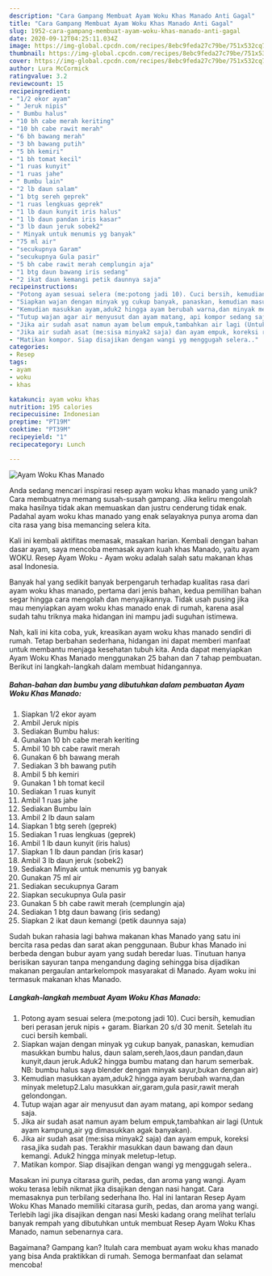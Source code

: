 ```yaml
---
description: "Cara Gampang Membuat Ayam Woku Khas Manado Anti Gagal"
title: "Cara Gampang Membuat Ayam Woku Khas Manado Anti Gagal"
slug: 1952-cara-gampang-membuat-ayam-woku-khas-manado-anti-gagal
date: 2020-09-12T04:25:11.034Z
image: https://img-global.cpcdn.com/recipes/8ebc9feda27c79be/751x532cq70/ayam-woku-khas-manado-foto-resep-utama.jpg
thumbnail: https://img-global.cpcdn.com/recipes/8ebc9feda27c79be/751x532cq70/ayam-woku-khas-manado-foto-resep-utama.jpg
cover: https://img-global.cpcdn.com/recipes/8ebc9feda27c79be/751x532cq70/ayam-woku-khas-manado-foto-resep-utama.jpg
author: Lura McCormick
ratingvalue: 3.2
reviewcount: 15
recipeingredient:
- "1/2 ekor ayam"
- " Jeruk nipis"
- " Bumbu halus"
- "10 bh cabe merah keriting"
- "10 bh cabe rawit merah"
- "6 bh bawang merah"
- "3 bh bawang putih"
- "5 bh kemiri"
- "1 bh tomat kecil"
- "1 ruas kunyit"
- "1 ruas jahe"
- " Bumbu lain"
- "2 lb daun salam"
- "1 btg sereh geprek"
- "1 ruas lengkuas geprek"
- "1 lb daun kunyit iris halus"
- "1 lb daun pandan iris kasar"
- "3 lb daun jeruk sobek2"
- " Minyak untuk menumis yg banyak"
- "75 ml air"
- "secukupnya Garam"
- "secukupnya Gula pasir"
- "5 bh cabe rawit merah cemplungin aja"
- "1 btg daun bawang iris sedang"
- "2 ikat daun kemangi petik daunnya saja"
recipeinstructions:
- "Potong ayam sesuai selera (me:potong jadi 10). Cuci bersih, kemudian beri perasan jeruk nipis + garam. Biarkan 20 s/d 30 menit. Setelah itu cuci bersih kembali."
- "Siapkan wajan dengan minyak yg cukup banyak, panaskan, kemudian masukkan bumbu halus, daun salam,sereh,laos,daun pandan,daun kunyit,daun jeruk.Aduk2 hingga bumbu matang dan harum semerbak. NB: bumbu halus saya blender dengan minyak sayur,bukan dengan air)"
- "Kemudian masukkan ayam,aduk2 hingga ayam berubah warna,dan minyak meletup2.Lalu masukkan air,garam,gula pasir,rawit merah gelondongan."
- "Tutup wajan agar air menyusut dan ayam matang, api kompor sedang saja."
- "Jika air sudah asat namun ayam belum empuk,tambahkan air lagi (Untuk ayam kampung,air yg dimasukkan agak banyakan)."
- "Jika air sudah asat (me:sisa minyak2 saja) dan ayam empuk, koreksi rasa,jika sudah pas. Terakhir masukkan daun bawang dan daun kemangi. Aduk2 hingga minyak meletup-letup."
- "Matikan kompor. Siap disajikan dengan wangi yg menggugah selera.."
categories:
- Resep
tags:
- ayam
- woku
- khas

katakunci: ayam woku khas 
nutrition: 195 calories
recipecuisine: Indonesian
preptime: "PT19M"
cooktime: "PT39M"
recipeyield: "1"
recipecategory: Lunch

---
```



![Ayam Woku Khas Manado](https://img-global.cpcdn.com/recipes/8ebc9feda27c79be/751x532cq70/ayam-woku-khas-manado-foto-resep-utama.jpg)

Anda sedang mencari inspirasi resep ayam woku khas manado yang unik? Cara membuatnya memang susah-susah gampang. Jika keliru mengolah maka hasilnya tidak akan memuaskan dan justru cenderung tidak enak. Padahal ayam woku khas manado yang enak selayaknya punya aroma dan cita rasa yang bisa memancing selera kita.

Kali ini kembali aktifitas memasak, masakan harian. Kembali dengan bahan dasar ayam, saya mencoba memasak ayam kuah khas Manado, yaitu ayam WOKU. Resep Ayam Woku - Ayam woku adalah salah satu makanan khas asal Indonesia.

Banyak hal yang sedikit banyak berpengaruh terhadap kualitas rasa dari ayam woku khas manado, pertama dari jenis bahan, kedua pemilihan bahan segar hingga cara mengolah dan menyajikannya. Tidak usah pusing jika mau menyiapkan ayam woku khas manado enak di rumah, karena asal sudah tahu triknya maka hidangan ini mampu jadi suguhan istimewa.


Nah, kali ini kita coba, yuk, kreasikan ayam woku khas manado sendiri di rumah. Tetap berbahan sederhana, hidangan ini dapat memberi manfaat untuk membantu menjaga kesehatan tubuh kita. Anda dapat menyiapkan Ayam Woku Khas Manado menggunakan 25 bahan dan 7 tahap pembuatan. Berikut ini langkah-langkah dalam membuat hidangannya.

<!--inarticleads1-->

##### Bahan-bahan dan bumbu yang dibutuhkan dalam pembuatan Ayam Woku Khas Manado:

1. Siapkan 1/2 ekor ayam
1. Ambil  Jeruk nipis
1. Sediakan  Bumbu halus:
1. Gunakan 10 bh cabe merah keriting
1. Ambil 10 bh cabe rawit merah
1. Gunakan 6 bh bawang merah
1. Sediakan 3 bh bawang putih
1. Ambil 5 bh kemiri
1. Gunakan 1 bh tomat kecil
1. Sediakan 1 ruas kunyit
1. Ambil 1 ruas jahe
1. Sediakan  Bumbu lain
1. Ambil 2 lb daun salam
1. Siapkan 1 btg sereh (geprek)
1. Sediakan 1 ruas lengkuas (geprek)
1. Ambil 1 lb daun kunyit (iris halus)
1. Siapkan 1 lb daun pandan (iris kasar)
1. Ambil 3 lb daun jeruk (sobek2)
1. Sediakan  Minyak untuk menumis yg banyak
1. Gunakan 75 ml air
1. Sediakan secukupnya Garam
1. Siapkan secukupnya Gula pasir
1. Gunakan 5 bh cabe rawit merah (cemplungin aja)
1. Sediakan 1 btg daun bawang (iris sedang)
1. Siapkan 2 ikat daun kemangi (petik daunnya saja)


Sudah bukan rahasia lagi bahwa makanan khas Manado yang satu ini bercita rasa pedas dan sarat akan penggunaan. Bubur khas Manado ini berbeda dengan bubur ayam yang sudah beredar luas. Tinutuan hanya berisikan sayuran tanpa mengandung daging sehingga bisa dijadikan makanan pergaulan antarkelompok masyarakat di Manado. Ayam woku ini termasuk makanan khas Manado. 

<!--inarticleads2-->

##### Langkah-langkah membuat Ayam Woku Khas Manado:

1. Potong ayam sesuai selera (me:potong jadi 10). Cuci bersih, kemudian beri perasan jeruk nipis + garam. Biarkan 20 s/d 30 menit. Setelah itu cuci bersih kembali.
1. Siapkan wajan dengan minyak yg cukup banyak, panaskan, kemudian masukkan bumbu halus, daun salam,sereh,laos,daun pandan,daun kunyit,daun jeruk.Aduk2 hingga bumbu matang dan harum semerbak. NB: bumbu halus saya blender dengan minyak sayur,bukan dengan air)
1. Kemudian masukkan ayam,aduk2 hingga ayam berubah warna,dan minyak meletup2.Lalu masukkan air,garam,gula pasir,rawit merah gelondongan.
1. Tutup wajan agar air menyusut dan ayam matang, api kompor sedang saja.
1. Jika air sudah asat namun ayam belum empuk,tambahkan air lagi (Untuk ayam kampung,air yg dimasukkan agak banyakan).
1. Jika air sudah asat (me:sisa minyak2 saja) dan ayam empuk, koreksi rasa,jika sudah pas. Terakhir masukkan daun bawang dan daun kemangi. Aduk2 hingga minyak meletup-letup.
1. Matikan kompor. Siap disajikan dengan wangi yg menggugah selera..


Masakan ini punya citarasa gurih, pedas, dan aroma yang wangi. Ayam woku terasa lebih nikmat jika disajikan dengan nasi hangat. Cara memasaknya pun terbilang sederhana lho. Hal ini lantaran Resep Ayam Woku Khas Manado memiliki citarasa gurih, pedas, dan aroma yang wangi. Terlebih lagi jika disajikan dengan nasi Meski kadang orang melihat terlalu banyak rempah yang dibutuhkan untuk membuat Resep Ayam Woku Khas Manado, namun sebenarnya cara. 

Bagaimana? Gampang kan? Itulah cara membuat ayam woku khas manado yang bisa Anda praktikkan di rumah. Semoga bermanfaat dan selamat mencoba!
